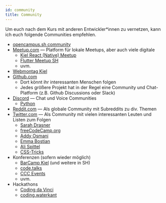 ```yaml
---
id: community
title: Community
---
```


Um euch nach dem Kurs mit anderen Entwickler*innen zu vernetzen, kann ich euch folgende Communities empfehlen.

- [opencampus.sh community](https://chat.opencampus.sh/signup_user_complete/?id=qued3djkwp8mic9txcqwdezpye)
- [Meetup.com](https://www.meetup.com/) — Platform für lokale Meetups, aber auch viele digitale
    - [Kiel React (Native) Meetup](https://www.meetup.com/Kiel-React-Native-Meetup/)
    - [Flutter Meetup SH](https://www.meetup.com/Flutter-Meetup-SH/)
    - uvm.
- [Webmontag Kiel](https://www.webmontag-kiel.de/)
- [Github.com](https://github.com/)
    - Dort könnt ihr interessanten Menschen folgen
    - Jedes größere Projekt hat in der Regel eine Community und Chat-Platform (z.B. Github Discussions oder Slack)
- [Discord](https://discord.com/)  — Chat und Voice Communities
    - [Python](https://discord.com/invite/python)
- [Reddit.com](https://reddit.com/) — Als globale Community mit Subreddits zu div. Themen
- [Twitter.com](https://twitter.com/) — Als Community mit vielen interessanten Leuten und Listen zum Folgen
    - [Sarah Drasner](https://twitter.com/sarah_edo)
    - [freeCodeCamp.org](https://twitter.com/freeCodeCamp)
    - [Addy Osmani](https://twitter.com/addyosmani)
    - [Emma Bostian](https://twitter.com/EmmaBostian)
    - [Ali Spittel](https://twitter.com/ASpittel)
    - [CSS-Tricks](https://twitter.com/css)
- Konferenzen (sofern wieder möglich)
    - [BarCamp Kiel](https://barcamp-kiel.de/) (und weitere in SH)
    - [code.talks](https://www.codetalks.de/)
    - [CCC Events](https://events.ccc.de/)
    - uvm.
- Hackathons
    - [Coding da Vinci](https://codingdavinci.de/)
    - [coding.waterkant](https://www.waterkant.sh/events/coding-waterkant)
